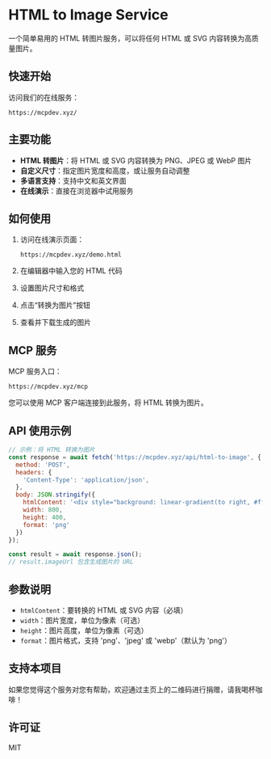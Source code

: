 # HTML to Image Service

一个简单易用的 HTML 转图片服务，可以将任何 HTML 或 SVG 内容转换为高质量图片。

## 快速开始

访问我们的在线服务：

```
https://mcpdev.xyz/
```

## 主要功能

- **HTML 转图片**：将 HTML 或 SVG 内容转换为 PNG、JPEG 或 WebP 图片
- **自定义尺寸**：指定图片宽度和高度，或让服务自动调整
- **多语言支持**：支持中文和英文界面
- **在线演示**：直接在浏览器中试用服务

## 如何使用

1. 访问在线演示页面：
   ```
   https://mcpdev.xyz/demo.html
   ```

2. 在编辑器中输入您的 HTML 代码

3. 设置图片尺寸和格式

4. 点击“转换为图片”按钮

5. 查看并下载生成的图片

## MCP 服务

MCP 服务入口：
```
https://mcpdev.xyz/mcp
```


您可以使用 MCP 客户端连接到此服务，将 HTML 转换为图片。

## API 使用示例

```javascript
// 示例：将 HTML 转换为图片
const response = await fetch('https://mcpdev.xyz/api/html-to-image', {
  method: 'POST',
  headers: {
    'Content-Type': 'application/json',
  },
  body: JSON.stringify({
    htmlContent: '<div style="background: linear-gradient(to right, #ff6b6b, #556270); padding: 20px; color: white; font-family: Arial;"><h1>你好，世界！</h1><p>这段 HTML 将被转换为图片</p></div>',
    width: 800,
    height: 400,
    format: 'png'
  })
});

const result = await response.json();
// result.imageUrl 包含生成图片的 URL
```

## 参数说明

- `htmlContent`：要转换的 HTML 或 SVG 内容（必填）
- `width`：图片宽度，单位为像素（可选）
- `height`：图片高度，单位为像素（可选）
- `format`：图片格式，支持 'png'、'jpeg' 或 'webp'（默认为 'png'）

## 支持本项目

如果您觉得这个服务对您有帮助，欢迎通过主页上的二维码进行捐赠，请我喝杯咖啡！

## 许可证

MIT
